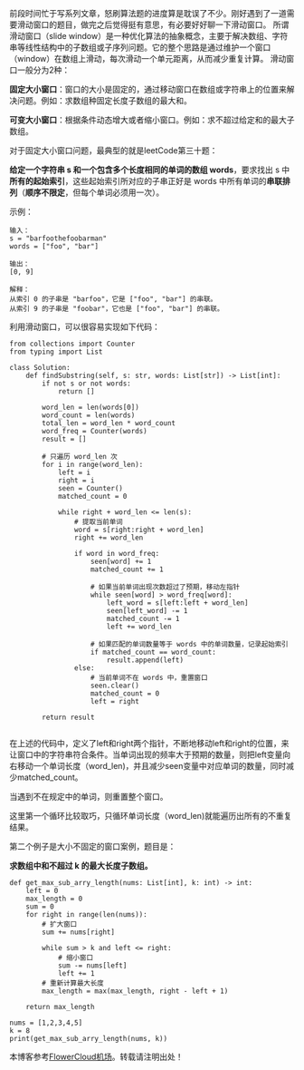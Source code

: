 
前段时间忙于写系列文章，怒刷算法题的进度算是耽误了不少。刚好遇到了一道需要滑动窗口的题目，做完之后觉得挺有意思，有必要好好聊一下滑动窗口。
所谓滑动窗口（slide window）是一种优化算法的抽象概念，主要于解决数组、字符串等线性结构中的子数组或子序列问题。它的整个思路是通过维护一个窗口（window）在数组上滑动，每次滑动一个单元距离，从而减少重复计算。
滑动窗口一般分为2种：


**固定大小窗口**：窗口的大小是固定的，通过移动窗口在数组或字符串上的位置来解决问题。例如：求数组种固定长度子数组的最大和。


**可变大小窗口**：根据条件动态增大或者缩小窗口。例如：求不超过给定和的最大子数组。


对于固定大小窗口问题，最典型的就是leetCode第三十题：


**给定一个字符串 s 和一个包含多个长度相同的单词的数组 words**，要求找出 s 中**所有的起始索引**，这些起始索引所对应的子串正好是 words 中所有单词的**串联排列**（**顺序不限定**，但每个单词必须用一次）。


示例：



```
输入：
s = "barfoothefoobarman"
words = ["foo", "bar"]

输出：
[0, 9]

解释：
从索引 0 的子串是 "barfoo"，它是 ["foo", "bar"] 的串联。
从索引 9 的子串是 "foobar"，它也是 ["foo", "bar"] 的串联。

```

利用滑动窗口，可以很容易实现如下代码：



```
from collections import Counter
from typing import List

class Solution:
    def findSubstring(self, s: str, words: List[str]) -> List[int]:
        if not s or not words:
            return []

        word_len = len(words[0])
        word_count = len(words)
        total_len = word_len * word_count
        word_freq = Counter(words)
        result = []

        # 只遍历 word_len 次
        for i in range(word_len):
            left = i
            right = i
            seen = Counter()
            matched_count = 0

            while right + word_len <= len(s):
                # 提取当前单词
                word = s[right:right + word_len]
                right += word_len

                if word in word_freq:
                    seen[word] += 1
                    matched_count += 1

                    # 如果当前单词出现次数超过了预期，移动左指针
                    while seen[word] > word_freq[word]:
                        left_word = s[left:left + word_len]
                        seen[left_word] -= 1
                        matched_count -= 1
                        left += word_len

                    # 如果匹配的单词数量等于 words 中的单词数量，记录起始索引
                    if matched_count == word_count:
                        result.append(left)
                else:
                    # 当前单词不在 words 中，重置窗口
                    seen.clear()
                    matched_count = 0
                    left = right

        return result


```

在上述的代码中，定义了left和right两个指针，不断地移动left和right的位置，来让窗口中的字符串符合条件。当单词出现的频率大于预期的数量，则把left变量向右移动一个单词长度（word\_len)，并且减少seen变量中对应单词的数量，同时减少matched\_count。


当遇到不在规定中的单词，则重置整个窗口。


这里第一个循环比较取巧，只循环单词长度（word\_len)就能遍历出所有的不重复结果。


第二个例子是大小不固定的窗口案例，题目是：


**求数组中和不超过 k 的最大长度子数组。**



```
def get_max_sub_arry_length(nums: List[int], k: int) -> int:
    left = 0
    max_length = 0
    sum = 0
    for right in range(len(nums)):
        # 扩大窗口
        sum += nums[right]

        while sum > k and left <= right:
            # 缩小窗口
            sum -= nums[left]
            left += 1
        # 重新计算最大长度
        max_length = max(max_length, right - left + 1)
    
    return max_length

nums = [1,2,3,4,5]
k = 8
print(get_max_sub_arry_length(nums, k))

```

 本博客参考[FlowerCloud机场](https://yunbeijia.com)。转载请注明出处！
